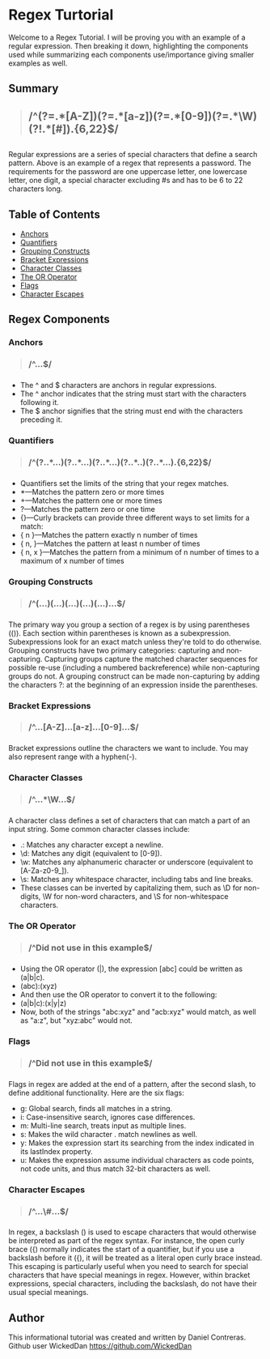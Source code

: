 # Regex Turtorial

Welcome to a Regex Tutorial. I will be proving you with an example of a regular expression. Then breaking it down, highlighting the components used while summarizing each components use/importance giving smaller examples as well.

## Summary

> <h2>/^(?=.*[A-Z])(?=.*[a-z])(?=.*[0-9])(?=.*\W)(?!.*[#]).{6,22}$/<h2>
Regular expressions are a series of special characters that define a search pattern. Above is an example of a regex that represents a password.
The requirements for the password are one uppercase letter, one lowercase letter, one digit, a special character excluding #s and has to be 6 to 22 characters long.

## Table of Contents

- [Anchors](#anchors)
- [Quantifiers](#quantifiers)
- [Grouping Constructs](#grouping-constructs)
- [Bracket Expressions](#bracket-expressions)
- [Character Classes](#character-classes)
- [The OR Operator](#the-or-operator)
- [Flags](#flags)
- [Character Escapes](#character-escapes)

## Regex Components

### Anchors
> <h3>/^...$/<h3>
- The ^ and $ characters are anchors in regular expressions.
- The ^ anchor indicates that the string must start with the characters following it.
- The $ anchor signifies that the string must end with the characters preceding it.

### Quantifiers
> <h3>/^(?..*...)(?..*...)(?..*...)(?..*..)(?..*...).{6,22}$/<h3>
- Quantifiers set the limits of the string that your regex matches.
- *—Matches the pattern zero or more times
- +—Matches the pattern one or more times
- ?—Matches the pattern zero or one time
- {}—Curly brackets can provide three different ways to set limits for a match:
- { n }—Matches the pattern exactly n number of times
- { n, }—Matches the pattern at least n number of times
- { n, x }—Matches the pattern from a minimum of n number of times to a maximum of x number of times

### Grouping Constructs
> <h3>/^(...)(...)(...)(...)(...)...$/<h3>
The primary way you group a section of a regex is by using parentheses (()). 
Each section within parentheses is known as a subexpression.
Subexpressions look for an exact match unless they're told to do otherwise.
Grouping constructs have two primary categories: capturing and non-capturing.
Capturing groups capture the matched character sequences for possible re-use (including a numbered backreference) while non-capturing groups do not. A grouping construct can be made non-capturing by adding the characters ?: at the beginning of an expression inside the parentheses.

### Bracket Expressions
> <h3>/^...[A-Z]...[a-z]...[0-9]...$/<h3>
Bracket expressions outline the characters we want to include. You may also represent range with a hyphen(-).

### Character Classes
> <h3>/^...*\W...$/<h3>
A character class defines a set of characters that can match a part of an input string. Some common character classes include:
- .: Matches any character except a newline.
- \d: Matches any digit (equivalent to [0-9]).
- \w: Matches any alphanumeric character or underscore (equivalent to [A-Za-z0-9_]).
- \s: Matches any whitespace character, including tabs and line breaks.
- These classes can be inverted by capitalizing them, such as \D for non-digits, \W for non-word characters, and \S for non-whitespace characters.

### The OR Operator
> <h3>/^Did not use in this example$/<h3> 
- Using the OR operator (|), the expression [abc] could be written as (a|b|c).
- (abc):(xyz)
- And then use the OR operator to convert it to the following:
- (a|b|c):(x|y|z)
- Now, both of the strings "abc:xyz" and "acb:xyz" would match, as well as "a:z", but "xyz:abc" would not.

### Flags
> <h3>/^Did not use in this example$/<h3>
Flags in regex are added at the end of a pattern, after the second slash, to define additional functionality. 
Here are the six flags:
- g: Global search, finds all matches in a string.
- i: Case-insensitive search, ignores case differences.
- m: Multi-line search, treats input as multiple lines.
- s: Makes the wild character . match newlines as well.
- y: Makes the expression start its searching from the index indicated in its lastIndex property.
- u: Makes the expression assume individual characters as code points, not code units, and thus match 32-bit characters as well.

### Character Escapes
> <h3>/^...\#...$/<h3>
In regex, a backslash () is used to escape characters that would otherwise be interpreted as part of the regex syntax. For instance, the open curly brace ({) normally indicates the start of a quantifier, but if you use a backslash before it (\{), it will be treated as a literal open curly brace instead. This escaping is particularly useful when you need to search for special characters that have special meanings in regex. However, within bracket expressions, special characters, including the backslash, do not have their usual special meanings.

## Author

This informational tutorial was created and written by Daniel Contreras. Github user WickedDan
https://github.com/WickedDan
